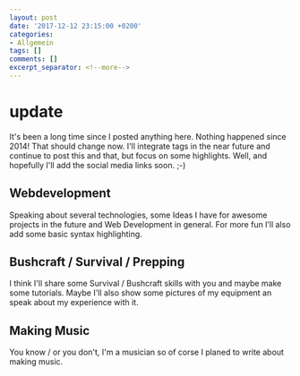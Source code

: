```yaml
---
layout: post
date: '2017-12-12 23:15:00 +0200'
categories:
- Allgemein
tags: []
comments: []
excerpt_separator: <!--more-->
---
```

# update

It's been a long time since I posted anything here. Nothing happened since 2014! That should change now. I'll integrate tags in the near future and continue to post this and that, but focus on some highlights. Well, and hopefully I'll add the social media links soon. ;-)
<!--more-->
## Webdevelopment

Speaking about several technologies, some Ideas I have for awesome projects in the future and Web Development in general. For more fun I’ll also add some basic syntax highlighting.

## Bushcraft / Survival / Prepping

I think I'll share some Survival / Bushcraft skills with you and maybe make some tutorials. Maybe I'll also show some pictures of my equipment an speak about my experience with it.

## Making Music

You know / or you don't, I'm a musician so of corse I planed to write about making music.
